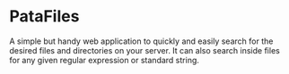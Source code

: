 # PataFiles
A simple but handy web application to quickly and easily search for the desired files and directories on your server. It can also search inside files for any given regular expression or standard string.
